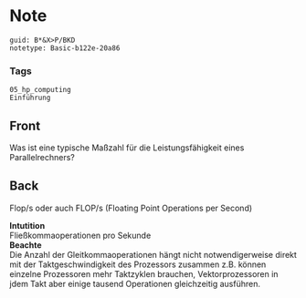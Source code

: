 # Note
```
guid: B*&X>P/BKD
notetype: Basic-b122e-20a86
```

### Tags
```
05_hp_computing
Einführung
```

## Front
Was ist eine typische Maßzahl für die Leistungsfähigkeit eines Parallelrechners?

## Back
Flop/s oder auch FLOP/s (Floating Point Operations per Second)<div>
</div><div><b>Intutition</b></div><div>Fließkommaoperationen pro Sekunde</div><div></div><div><b>Beachte</b></div><div>Die Anzahl der Gleitkommaoperationen hängt nicht notwendigerweise direkt mit der Taktgeschwindigkeit des Prozessors zusammen z.B. können einzelne Prozessoren mehr Taktzyklen brauchen, Vektorprozessoren in jdem Takt aber einige tausend Operationen gleichzeitig ausführen.</div><div>
</div>
